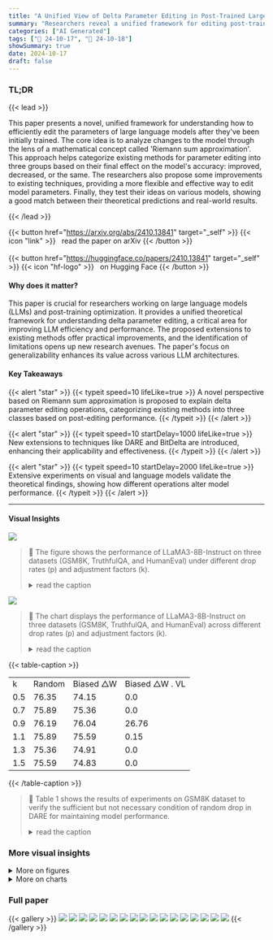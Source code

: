 ```yaml
---
title: "A Unified View of Delta Parameter Editing in Post-Trained Large-Scale Models"
summary: "Researchers reveal a unified framework for editing post-trained large language model parameters, improving efficiency and performance by mathematically analyzing the impact of different editing operat..."
categories: ["AI Generated"]
tags: ["🔖 24-10-17", "🤗 24-10-18"]
showSummary: true
date: 2024-10-17
draft: false
---
```


### TL;DR


{{< lead >}}

This paper presents a novel, unified framework for understanding how to efficiently edit the parameters of large language models after they've been initially trained.  The core idea is to analyze changes to the model through the lens of a mathematical concept called 'Riemann sum approximation'.  This approach helps categorize existing methods for parameter editing into three groups based on their final effect on the model's accuracy: improved, decreased, or the same. The researchers also propose some improvements to existing techniques, providing a more flexible and effective way to edit model parameters.  Finally, they test their ideas on various models, showing a good match between their theoretical predictions and real-world results.

{{< /lead >}}


{{< button href="https://arxiv.org/abs/2410.13841" target="_self" >}}
{{< icon "link" >}} &nbsp; read the paper on arXiv
{{< /button >}}
<br><br>
{{< button href="https://huggingface.co/papers/2410.13841" target="_self" >}}
{{< icon "hf-logo" >}} &nbsp; on Hugging Face
{{< /button >}}

#### Why does it matter?
This paper is crucial for researchers working on large language models (LLMs) and post-training optimization.  It provides a unified theoretical framework for understanding delta parameter editing, a critical area for improving LLM efficiency and performance. The proposed extensions to existing methods offer practical improvements, and the identification of limitations opens up new research avenues. The paper's focus on generalizability enhances its value across various LLM architectures.
#### Key Takeaways

{{< alert "star" >}}
{{< typeit speed=10 lifeLike=true >}} A novel perspective based on Riemann sum approximation is proposed to explain delta parameter editing operations, categorizing existing methods into three classes based on post-editing performance. {{< /typeit >}}
{{< /alert >}}

{{< alert "star" >}}
{{< typeit speed=10 startDelay=1000 lifeLike=true >}} New extensions to techniques like DARE and BitDelta are introduced, enhancing their applicability and effectiveness. {{< /typeit >}}
{{< /alert >}}

{{< alert "star" >}}
{{< typeit speed=10 startDelay=2000 lifeLike=true >}} Extensive experiments on visual and language models validate the theoretical findings, showing how different operations alter model performance. {{< /typeit >}}
{{< /alert >}}

------
#### Visual Insights



![](figures/figures_15_0.png)

> 🔼 The figure shows the performance of LLaMA3-8B-Instruct on three datasets (GSM8K, TruthfulQA, and HumanEval) under different drop rates (p) and adjustment factors (k).
> <details>
> <summary>read the caption</summary>
> Figure 1: The performance of LLaMA3-8B-Instruct on the GSM8K, TruthfulQA, and HumanEval datasets under varying p and k.
> </details>





![](charts/charts_5_0.png)

> 🔼 The chart displays the performance of LLaMA3-8B-Instruct on three datasets (GSM8K, TruthfulQA, and HumanEval) across different drop rates (p) and adjustment factors (k).
> <details>
> <summary>read the caption</summary>
> Figure 1: The performance of LLaMA3-8B-Instruct on the GSM8K, TruthfulQA, and HumanEval datasets under varying p and k.
> </details>





{{< table-caption >}}
<table id='6' style='font-size:16px'><tr><td>k</td><td>Random</td><td>Biased △W</td><td>Biased △W . VL</td></tr><tr><td>0.5</td><td>76.35</td><td>74.15</td><td>0.0</td></tr><tr><td>0.7</td><td>75.89</td><td>75.36</td><td>0.0</td></tr><tr><td>0.9</td><td>76.19</td><td>76.04</td><td>26.76</td></tr><tr><td>1.1</td><td>75.89</td><td>75.59</td><td>0.15</td></tr><tr><td>1.3</td><td>75.36</td><td>74.91</td><td>0.0</td></tr><tr><td>1.5</td><td>75.59</td><td>74.83</td><td>0.0</td></tr></table>{{< /table-caption >}}

> 🔼 Table 1 shows the results of experiments on GSM8K dataset to verify the sufficient but not necessary condition of random drop in DARE for maintaining model performance.
> <details>
> <summary>read the caption</summary>
> Table 1: Validation of the discussion on DARE. The leftmost column shows the random drop in DARE. The middle column illustrates the approach of multiplying all negative delta parameters by k and all positive delta parameters by (1-k.p)/(1-p).P. The rightmost column demonstrates the method of first calculating the product of delta parameters and gradients, and then multiplying all negative products by k and all positive products by 1-k.p/(1-p).
> </details>



### More visual insights

<details>
<summary>More on figures
</summary>


![](figures/figures_15_1.png)

> 🔼 The figure shows the performance of LLaMA3-8B-Instruct on three datasets (GSM8K, TruthfulQA, and HumanEval) under different drop rates (p) and adjustment factors (k).
> <details>
> <summary>read the caption</summary>
> Figure 1: The performance of LLaMA3-8B-Instruct on the GSM8K, TruthfulQA, and HumanEval datasets under varying p and k.
> </details>



![](figures/figures_16_0.png)

> 🔼 The figure shows the performance of LLaMA3-8B-Instruct model on three benchmark datasets (GSM8K, TruthfulQA, and HumanEval) with varying drop rate (p) and scaling factor (k).
> <details>
> <summary>read the caption</summary>
> Figure 1: The performance of LLaMA3-8B-Instruct on the GSM8K, TruthfulQA, and HumanEval datasets under varying p and k.
> </details>



![](figures/figures_16_1.png)

> 🔼 The figure shows the performance of the ViT-B-32 model on three datasets (DTD, EuroSAT, and GTSRB) while varying the drop rate (p) and the rescaling factor (k) in the DARE algorithm.
> <details>
> <summary>read the caption</summary>
> Figure 2: The performance of ViT-B-32 on the DTD, EuroSAT, and GTSRB datasets under varying p and k.
> </details>



![](figures/figures_16_2.png)

> 🔼 The figure shows the performance of the extended BitDelta model on eight benchmarks across different scaling factors of the average magnitude of delta parameters.
> <details>
> <summary>read the caption</summary>
> Figure 12: Validation of the extension of BitDelta on LLaMA3-8B-Instruct.
> </details>



</details>



<details>
<summary>More on charts
</summary>


![](charts/charts_6_0.png "🔼 Figure 2: The performance of ViT-B-32 on the DTD, EuroSAT, and GTSRB datasets under varying p and k.")

> 🔼 The chart displays the performance of ViT-B-32 on three datasets (DTD, EuroSAT, and GTSRB) across different drop rates (p) and adjustment factors (k) for delta parameter editing.
> <details>
> <summary>read the caption</summary>
> Figure 2: The performance of ViT-B-32 on the DTD, EuroSAT, and GTSRB datasets under varying p and k.
> </details>


![](charts/charts_7_0.png "🔼 Figure 3: Validation of our theoretical derivation of DARE, BitDelta, Twin-Merge(sparsity rate=0.9), and Ties-Merge.")

> 🔼 The box plot visualizes the performance comparison of DARE, BitDelta, Twin-Merging, and TIES-Merging across different drop rates.
> <details>
> <summary>read the caption</summary>
> Figure 3: Validation of our theoretical derivation of DARE, BitDelta, Twin-Merge(sparsity rate=0.9), and Ties-Merge.
> </details>


![](charts/charts_9_0.png "🔼 Figure 4: Effectiveness of increasing the number of bits in BitDelta. The left subplot shows the performance of LLaMA3-8B-Instruct and Mistral-7B-Instruct-v0.3 on the GSM8K dataset as the number of bits increases. The right subplot shows the performance on the TruthfulQA dataset. In each subplot, we use the dashed line to represent the performance of the original post-trained model.")

> 🔼 The chart displays the effectiveness of increasing the number of bits in the BitDelta model on the GSM8K and TruthfulQA datasets, comparing performance against the original post-trained model.
> <details>
> <summary>read the caption</summary>
> Figure 4: Effectiveness of increasing the number of bits in BitDelta. The left subplot shows the performance of LLaMA3-8B-Instruct and Mistral-7B-Instruct-v0.3 on the GSM8K dataset as the number of bits increases. The right subplot shows the performance on the TruthfulQA dataset. In each subplot, we use the dashed line to represent the performance of the original post-trained model.
> </details>


![](charts/charts_9_1.png "🔼 Figure 12: Validation of the extension of BitDelta on LLaMA3-8B-Instruct.")

> 🔼 The chart displays the performance of the extended BitDelta model on three different datasets (GSM8K, TruthfulQA, and HumanEval) as the multiple of the original average magnitude changes.
> <details>
> <summary>read the caption</summary>
> Figure 12: Validation of the extension of BitDelta on LLaMA3-8B-Instruct.
> </details>


![](charts/charts_10_0.png "🔼 Figure 3: Validation of our theoretical derivation of DARE, BitDelta, Twin-Merge(sparsity rate=0.9), and Ties-Merge.")

> 🔼 The box plot shows the comparison of the approximation term calculated by DARE, BitDelta, Twin-Merging, and TIES-Merging on the GSM8K dataset.
> <details>
> <summary>read the caption</summary>
> Figure 3: Validation of our theoretical derivation of DARE, BitDelta, Twin-Merge(sparsity rate=0.9), and Ties-Merge.
> </details>


![](charts/charts_10_1.png "🔼 Figure 7: Comparison of Extrapolation and Interpolation Performance.")

> 🔼 The chart compares the performance difference between interpolation and extrapolation methods on various datasets for LLaMA3-8B-Instruct, showing that interpolation generally outperforms extrapolation except for the IFEval dataset.
> <details>
> <summary>read the caption</summary>
> Figure 7: Comparison of Extrapolation and Interpolation Performance.
> </details>


![](charts/charts_17_0.png "🔼 Figure 13: Comparison of Extrapolation and Interpolation Performance.")

> 🔼 The chart compares the performance gap between interpolation and extrapolation methods on various tasks for two different models.
> <details>
> <summary>read the caption</summary>
> Figure 13: Comparison of Extrapolation and Interpolation Performance.
> </details>


</details>



### Full paper

{{< gallery >}}
<img src="paper_images/1.png" class="grid-w50 md:grid-w33 xl:grid-w25" />
<img src="paper_images/2.png" class="grid-w50 md:grid-w33 xl:grid-w25" />
<img src="paper_images/3.png" class="grid-w50 md:grid-w33 xl:grid-w25" />
<img src="paper_images/4.png" class="grid-w50 md:grid-w33 xl:grid-w25" />
<img src="paper_images/5.png" class="grid-w50 md:grid-w33 xl:grid-w25" />
<img src="paper_images/6.png" class="grid-w50 md:grid-w33 xl:grid-w25" />
<img src="paper_images/7.png" class="grid-w50 md:grid-w33 xl:grid-w25" />
<img src="paper_images/8.png" class="grid-w50 md:grid-w33 xl:grid-w25" />
<img src="paper_images/9.png" class="grid-w50 md:grid-w33 xl:grid-w25" />
<img src="paper_images/10.png" class="grid-w50 md:grid-w33 xl:grid-w25" />
<img src="paper_images/11.png" class="grid-w50 md:grid-w33 xl:grid-w25" />
<img src="paper_images/12.png" class="grid-w50 md:grid-w33 xl:grid-w25" />
<img src="paper_images/13.png" class="grid-w50 md:grid-w33 xl:grid-w25" />
<img src="paper_images/14.png" class="grid-w50 md:grid-w33 xl:grid-w25" />
<img src="paper_images/15.png" class="grid-w50 md:grid-w33 xl:grid-w25" />
<img src="paper_images/16.png" class="grid-w50 md:grid-w33 xl:grid-w25" />
<img src="paper_images/17.png" class="grid-w50 md:grid-w33 xl:grid-w25" />
{{< /gallery >}}